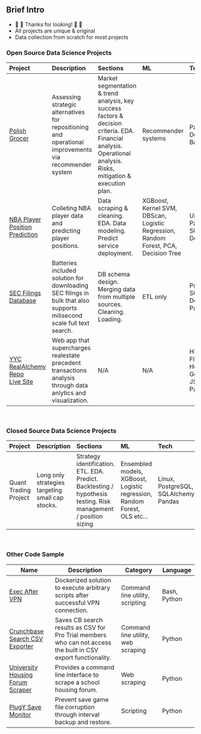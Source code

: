 ## Brief Intro 
- 🥳 🥳 Thanks for looking! 🥳 🥳 
- All projects are unique & original
- Data collection from scratch for most projects

### Open Source Data Science Projects
|Project|Description|Sections|ML|Tech|
|:------|:----------|:-------|:-------|:-----------|
|<a href="https://github.com/Peppershaker/ds_project_turning_around_polish_grocer">Polish Grocer</a>|Assessing strategic alternatives for repositioning and operational improvements via recommender system|Market segmentation & trend analysis, key success factors & decision criteria. EDA. Financial analysis. Operational analysis. Risks, mitigation & execution plan.|Recommender systems|Pandas, Docker, Flask, Bash etc...|
|<a href="https://github.com/Peppershaker/Predicting-NBA-Player-Position">NBA Player Position Prediction</a>|Colleting NBA player data and predicting player positions.|Data scraping & cleaning. EDA. Data modeling. Predict service deployment.|XGBoost, Kernel SVM, DBScan, Logistic Regression, Random Forest, PCA, Decision Tree|Unit testing. Pandas, Plotly, SQLAlchemy, Docker.|
|<a href="https://github.com/Peppershaker/sec_dl">SEC Filings Database</a>|Batteries included solution for downloading SEC filings in bulk that also supports milisecond scale full text search.|DB schema design. Merging data from multiple sources. Cleaning. Loading.|ETL only|PostgreSQL, SQLAlchemy, Docker, Pandas|
|<a href="https://github.com/Peppershaker/real_alchemy">YYC RealAlchemy Repo</a></br><a href="http://www.realalchemy.ca">Live Site</a>|Web app that supercharges realestate precedent transactions analysis through data anlytics and visualization.|N/A|N/A|HTML/CSS/JS, Flask, Plotly.js, Heroku, Google Maps JS API, Pandas|

&nbsp;

### Closed Source Data Science Projects
|Project|Description|Sections|ML|Tech|
|:------|:----------|:-------|:-------|:-----------|
|Quant Trading Project|Long only strategies targeting small cap stocks.|Strategy identification. ETL. EDA. Predict. Backtesting / hypothesis testing. Risk management / position sizing|Ensembled models, XGBoost, Logistic regression, Random Forest, OLS etc...|Linux, PostgreSQL, SQLAlchemy, Pandas|

&nbsp;

### Other Code Sample
|Name|Description|Category|Language|
|-------|-----------|--------|-----|
|<a href="https://github.com/Peppershaker/exec_after_vpn">Exec After VPN</a>|Dockerized solution to execute arbitrary scripts after successful VPN connection.|Command line utility, scripting|Bash, Python|
|<a href="https://github.com/Peppershaker/crunchbase_csv_exporter/">Crunchbase Search CSV Exporter</a>|Saves CB search results as CSV for Pro Trial members who can not access the built in CSV export functionality.|Command line utility, web scraping|Python|
|<a href="https://github.com/Peppershaker/uwcssa_scraper">University Housing Forum Scraper</a>|Provides a command line interface to scrape a school housing forum.|Web scraping|Python|
|<a href="https://github.com/Peppershaker/PlugY_Save_Monitor/">PlugY Save Monitor</a>|Prevent save game file corruption through interval backup and restore.|Scripting|Python|
